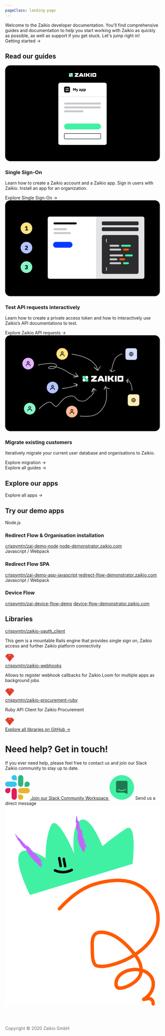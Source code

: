 ```yaml
---
pageClass: landing-page
---
```


<div class="u-flex u-flex-align-center u-margin-big-bottom">
  <div class="u-col-8 u-lead">
    Welcome to the Zaikio developer documentation. You'll find comprehensive guides and documentation to help you start working with Zaikio as quickly as possible, as well as support if you get stuck. Let's jump right in!
  </div>
  <div class="u-col-4 u-right">
    <RouterLink to="/getting-started/" class="btn btn--cta">Getting started →</RouterLink>
  </div>
</div>

<h2 class="u-no-border">Read our guides</h2>

<div class="article-list">
  <div class="article-list__item">
    <RouterLink to="/guide/oauth/"><img src="./preview_sso.png" /></RouterLink>
    <h3>Single Sign-On</h3>
    <p>Learn how to create a Zaikio account and a Zaikio app. Sign in users with Zaikio. Install an app for an organization.</p>
    <div class="article-list__item__footer"><RouterLink to="/guide/oauth/" class="link">Explore Single Sign-On →</RouterLink></div>
  </div>
  <div class="article-list__item">
    <RouterLink to="/guide/try-api"><img src="./preview_try_api.png" /></RouterLink>
    <h3>Test API requests interactively</h3>
    <p>Learn how to create a private access token and how to interactively use Zaikio’s API documentations to test.</p>
    <div class="article-list__item__footer"><RouterLink to="/guide/try-api" class="link">Explore Zaikio API requests →</RouterLink></div>
  </div>
  <div class="article-list__item">
    <RouterLink to="/guide/migrate-existing-customers/"><img src="./preview_migration.png" /></RouterLink>
    <h3>Migrate existing customers</h3>
    <p>Iteratively migrate your current user database and organisations to Zaikio.</p>
    <div class="article-list__item__footer"><RouterLink to="/guide/migrate-existing-customers/" class="link">Explore migration →</RouterLink></div>
  </div>
</div>

<div class="u-margin-big-bottom"><RouterLink to="/guide/" class="btn">Explore all guides →</RouterLink></div>

<h2 class="u-no-border">Explore our apps</h2>

<AppList :only-logo="true" :limit="3" />

<div class="u-margin-super-huge-bottom"><RouterLink to="/apps/" class="btn">Explore all apps →</RouterLink></div>

<h2 class="u-no-border">Try our demo apps</h2>

<div class="article-list u-margin-super-huge-bottom">
  <div class="article-list__item article-list__item--box">
    <div>Node.js</div>
    <h3>Redirect Flow & Organisation installation</h3>
    <div class="article-list__item__footer">
      <a href="https://github.com/crispymtn/zai-demo-node" target="_blank" class="link link--github">crispymtn/zai-demo-node</a>
      <a href="https://node-demonstrator.zaikio.com/" target="_blank" class="link link--demo">node-demonstrator.zaikio.com</a>
    </div>
  </div>
  <div class="article-list__item article-list__item--box">
    <div>Javascript / Webpack</div>
    <h3>Redirect Flow SPA</h3>
    <div class="article-list__item__footer">
      <a href="https://github.com/crispymtn/zai-demo-app-javascript" target="_blank" class="link link--github">crispymtn/zai-demo-app-javascript</a>
      <a href="https://redirect-flow-demonstrator.zaikio.com/" target="_blank" class="link link--demo">redirect-flow-demonstrator.zaikio.com</a>
    </div>
  </div>
  <div class="article-list__item article-list__item--box">
    <div>Javascript / Webpack</div>
    <h3>Device Flow</h3>
    <div class="article-list__item__footer">
      <a href="https://github.com/crispymtn/zai-device-flow-demo" target="_blank" class="link link--github">crispymtn/zai-device-flow-demo</a>
      <a href="https://device-flow-demonstrator.zaikio.com/" target="_blank" class="link link--demo">device-flow-demonstrator.zaikio.com</a>
    </div>
  </div>
</div>

<h2 class="u-no-border">Libraries</h2>

<div class="article-list u-margin-super-huge-bottom">
  <div class="article-list__item article-list__item--box">
    <a href="https://github.com/crispymtn/zaikio-oauth_client" target="_blank" class="link link--github u-margin-reg-bottom">
      crispymtn/zaikio-oauth_client
    </a>
    <p class="u-small">
      This gem is a mountable Rails engine that provides single sign on, Zaikio access and further Zaikio platform connectivity
    </p>
    <div class="article-list__item__footer">
      <img src="./ruby.png" alt="Ruby" style="width:30px" />
    </div>
  </div>
  <div class="article-list__item article-list__item--box">
    <a href="https://github.com/crispymtn/zaikio-webhooks" target="_blank" class="link link--github u-margin-reg-bottom">
      crispymtn/zaikio-webhooks
    </a>
    <p class="u-small">
      Allows to register webhook callbacks for Zaikio Loom for multiple apps as background jobs
    </p>
    <div class="article-list__item__footer">
      <img src="./ruby.png" alt="Ruby" style="width:30px" />
    </div>
  </div>
  <div class="article-list__item article-list__item--box">
    <a href="https://github.com/crispymtn/zaikio-procurement-ruby" target="_blank" class="link link--github u-margin-reg-bottom">
      crispymtn/zaikio-procurement-ruby
    </a>
    <p class="u-small">
      Ruby API Client for Zaikio Procurement
    </p>
    <div class="article-list__item__footer">
      <img src="./ruby.png" alt="Ruby" style="width:30px" />
    </div>
  </div>
</div>

<div class="u-margin-big-bottom"><a href="https://github.com/search?q=topic%3Azaikio-gem+org%3Acrispymtn&type=Repositories" target="_blank" class="btn btn--link">Explore all libraries on GitHub →</a></div>

<h1 class="u-huge">Need help? Get in touch!</h1>

<div class="u-flex u-margin-big-bottom">
  <div class="u-col-8">
    <p class="u-lead u-margin-super-huge-bottom">If you ever need help, please feel free to contact us and join our Slack Zaikio community to stay up to date.</p>
    <a href="https://join.slack.com/t/zaikio-community/shared_invite/zt-g01gvvg2-lk0TcIzkhdtu~xIvRZ5xCw" target="_blank" class="link link--img u-margin-huge-bottom">
      <img src="./slack.png" />
      Join our Slack Community Workspace
    </a>
    <a onclick="Intercom('showNewMessage');" style="cursor:pointer" class="link link--img">
      <img src="./intercom.png" />
      Send us a direct message
    </a>
  </div>
  <div class="u-col-4">
    <img src="./help.png" />
  </div>
</div>



<br /><br />
<p style="color:#6B6C6E;">Copyright © 2020 Zaikio GmbH</p>
